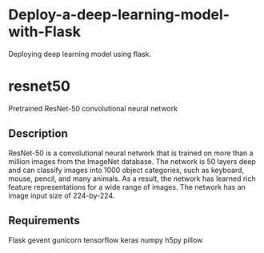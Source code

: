 # Deploy-a-deep-learning-model-with-Flask
Deploying deep learning model using flask. 



# resnet50
Pretrained ResNet-50 convolutional neural network
## Description
ResNet-50 is a convolutional neural network that is trained on more than a million images from the ImageNet database. The network is 50 layers deep and can classify images into 1000 object categories, such as keyboard, mouse, pencil, and many animals. As a result, the network has learned rich feature representations for a wide range of images. The network has an image input size of 224-by-224.

## Requirements
Flask 
gevent
gunicorn
tensorflow
keras
numpy
h5py
pillow
